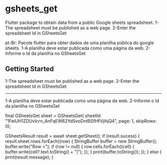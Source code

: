 # gsheets_get

Flutter package to obtain data from a public Google sheets spreadsheet.
1-The spreadsheet must be published as a web page.
2-Enter the spreadsheet Id in GSheetsGet

pt-Br: Pacote flutter para obter dados de uma planilha pública do google sheets.
1-A planilha deve estar publicada como uma página da web.
2-Informe o Id da planilha no GSheetsGet

## Getting Started

1-The spreadsheet must be published as a web page.
2-Enter the spreadsheet Id in GSheetsGet

---
1-A planilha deve estar publicada como uma página da web.
2-Informe o Id da planilha no GSheetsGet

  final GSheetsGet sheet = GSheetsGet(
      sheetId: "1FeiUH1ZDUvlcrn_AnFqEW62YdSvoDntBSfHfVjihjQ4",
      page: 1,
      skipRows: 0);

  GSheetsResult result = await sheet.getSheet();
  if (result.sucess) {
    result.sheet.rows.forEach((row) {
      StringBuffer buffer = new StringBuffer();
      buffer.write("Row >");
      if (row != null) {
        row.cells.forEach((cell) {
          buffer.write(cell?.text.toString() + "|");
        });
      }
      print(buffer.toString());
    });
  } else {
    print(result.message);
  }
